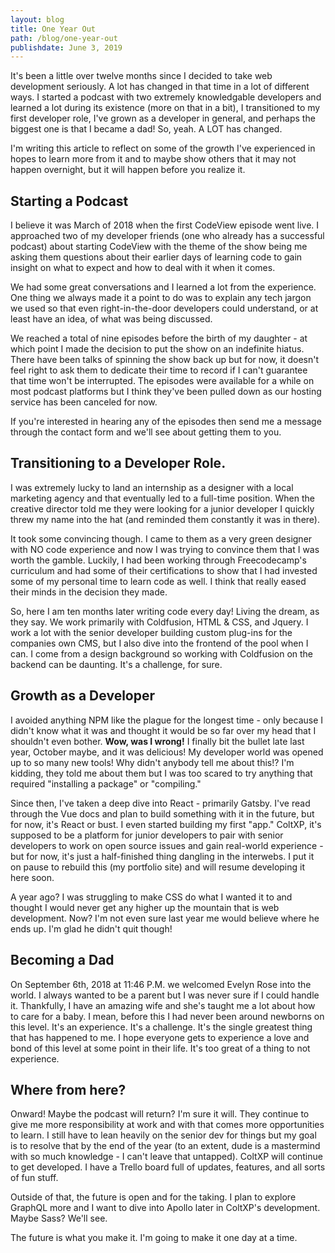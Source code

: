 ```yaml
---
layout: blog
title: One Year Out
path: /blog/one-year-out
publishdate: June 3, 2019
---
```

It's been a little over twelve months since I decided to take web development seriously. A lot has changed in that time in a lot of different ways. I started a podcast with two extremely knowledgable developers and learned a lot during its existence (more on that in a bit), I transitioned to my first developer role, I've grown as a developer in general, and perhaps the biggest one is that I became a dad! So, yeah. A LOT has changed.

I'm writing this article to reflect on some of the growth I've experienced in hopes to learn more from it and to maybe show others that it may not happen overnight, but it will happen before you realize it.

## Starting a Podcast

I believe it was March of 2018 when the first CodeView episode went live. I approached two of my developer friends (one who already has a successful podcast) about starting CodeView with the theme of the show being me asking them questions about their earlier days of learning code to gain insight on what to expect and how to deal with it when it comes.

We had some great conversations and I learned a lot from the experience. One thing we always made it a point to do was to explain any tech jargon we used so that even right-in-the-door developers could understand, or at least have an idea, of what was being discussed.

We reached a total of nine episodes before the birth of my daughter - at which point I made the decision to put the show on an indefinite hiatus. There have been talks of spinning the show back up but for now, it doesn't feel right to ask them to dedicate their time to record if I can't guarantee that time won't be interrupted. The episodes were available for a while on most podcast platforms but I think they've been pulled down as our hosting service has been canceled for now.

If you're interested in hearing any of the episodes then send me a message through the contact form and we'll see about getting them to you.

## Transitioning to a Developer Role.

I was extremely lucky to land an internship as a designer with a local marketing agency and that eventually led to a full-time position. When the creative director told me they were looking for a junior developer I quickly threw my name into the hat (and reminded them constantly it was in there).

It took some convincing though. I came to them as a very green designer with NO code experience and now I was trying to convince them that I was worth the gamble. Luckily, I had been working through Freecodecamp's curriculum and had some of their certifications to show that I had invested some of my personal time to learn code as well. I think that really eased their minds in the decision they made.

So, here I am ten months later writing code every day! Living the dream, as they say. We work primarily with Coldfusion, HTML & CSS, and Jquery. I work a lot with the senior developer building custom plug-ins for the companies own CMS, but I also dive into the frontend of the pool when I can. I come from a design background so working with Coldfusion on the backend can be daunting. It's a challenge, for sure.

## Growth as a Developer

I avoided anything NPM like the plague for the longest time - only because I didn't know what it was and thought it would be so far over my head that I shouldn't even bother. **Wow, was I wrong!** I finally bit the bullet late last year, October maybe, and it was delicious! My developer world was opened up to so many new tools! Why didn't anybody tell me about this!? I'm kidding, they told me about them but I was too scared to try anything that required "installing a package" or "compiling."

Since then, I've taken a deep dive into React - primarily Gatsby. I've read through the Vue docs and plan to build something with it in the future, but for now, it's React or bust. I even started building my first "app." ColtXP, it's supposed to be a platform for junior developers to pair with senior developers to work on open source issues and gain real-world experience - but for now, it's just a half-finished thing dangling in the interwebs. I put it on pause to rebuild this (my portfolio site) and will resume developing it here soon.

A year ago? I was struggling to make CSS do what I wanted it to and thought I would never get any higher up the mountain that is web development. Now? I'm not even sure last year me would believe where he ends up. I'm glad he didn't quit though!

## Becoming a Dad

On September 6th, 2018 at 11:46 P.M. we welcomed Evelyn Rose into the world. I always wanted to be a parent but I was never sure if I could handle it. Thankfully, I have an amazing wife and she's taught me a lot about how to care for a baby. I mean, before this I had never been around newborns on this level. It's an experience. It's a challenge. It's the single greatest thing that has happened to me. I hope everyone gets to experience a love and bond of this level at some point in their life. It's too great of a thing to not experience.

## Where from here?

Onward! Maybe the podcast will return? I'm sure it will. They continue to give me more responsibility at work and with that comes more opportunities to learn. I still have to lean heavily on the senior dev for things but my goal is to resolve that by the end of the year (to an extent, dude is a mastermind with so much knowledge - I can't leave that untapped). ColtXP will continue to get developed. I have a Trello board full of updates, features, and all sorts of fun stuff.

Outside of that, the future is open and for the taking. I plan to explore GraphQL more and I want to dive into Apollo later in ColtXP's development. Maybe Sass? We'll see.

The future is what you make it. I'm going to make it one day at a time.
